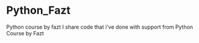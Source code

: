 # Python_Fazt
Python course by fazt
I share code that i've done with support from Python Course by Fazt
